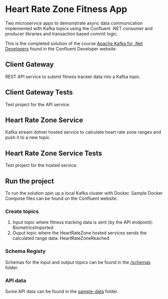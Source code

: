 # Heart Rate Zone Fitness App
Two microservice apps to demonstrate async data communication implemented with Kafka topics using the Confluent .NET
consumer and producer libraries and transaction based commit logic.

This is the completed solution of the course [Apache Kafka for .Net Developers](https://developer.confluent.io/learn-kafka/apache-kafka-for-dotnet/overview/) found in the Confluent Developer website.

## Client Gateway
REST API service to submit fitness tracker data into a Kafka topic.

## Client Gateway Tests
Test project for the API service.

## Heart Rate Zone Service
Kafka stream dotnet hosted service to calculate heart rate zone ranges and push it to a new topic.

## Heart Rate Zone Service Tests
Test project for the hosted service.

## Run the project
To run the solution spin up a local Kafka cluster with Docker. Sample Docker Compose files can be found on the Confluent website.

### Create topics
1. Input topic where fitness tracking data is sent (by the API endpoint): BiometricsImported
2. Ouput topic where the HeartRateZone hosted services sends the calculated range data: HeartRateZoneReached

### Schema Registy
Schemas for the input and output topics can be found in the [/schemas](./schemas/) folder.

### API data
Some API data can be found in the [sample-data](./sample-data/) folder.